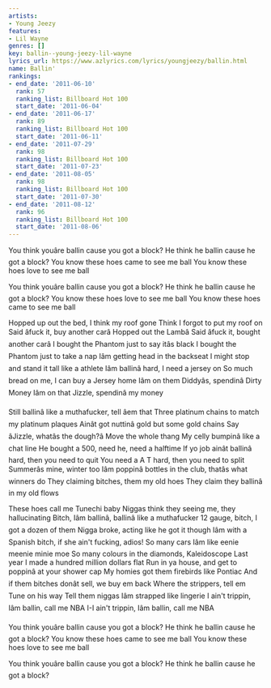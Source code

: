 ```yaml
---
artists:
- Young Jeezy
features:
- Lil Wayne
genres: []
key: ballin--young-jeezy-lil-wayne
lyrics_url: https://www.azlyrics.com/lyrics/youngjeezy/ballin.html
name: Ballin'
rankings:
- end_date: '2011-06-10'
  rank: 57
  ranking_list: Billboard Hot 100
  start_date: '2011-06-04'
- end_date: '2011-06-17'
  rank: 89
  ranking_list: Billboard Hot 100
  start_date: '2011-06-11'
- end_date: '2011-07-29'
  rank: 98
  ranking_list: Billboard Hot 100
  start_date: '2011-07-23'
- end_date: '2011-08-05'
  rank: 98
  ranking_list: Billboard Hot 100
  start_date: '2011-07-30'
- end_date: '2011-08-12'
  rank: 96
  ranking_list: Billboard Hot 100
  start_date: '2011-08-06'
---
```



You think youâre ballin cause you got a block?
He think he ballin cause he got a block?
You know these hoes came to see me ball
You know these hoes love to see me ball

You think youâre ballin cause you got a block?
He think he ballin cause he got a block?
You know these hoes love to see me ball
You know these hoes came to see me ball


Hopped up out the bed, I think my roof gone
Think I forgot to put my roof on
Said âfuck it, buy another carâ
Hopped out the Lambâ
Said âfuck it, bought another carâ
I bought the Phantom just to say itâs black
I bought the Phantom just to take a nap
Iâm getting head in the backseat
I might stop and stand it tall like a athlete
Iâm ballinâ hard, I need a jersey on
So much bread on me, I can buy a Jersey home
Iâm on them Diddyâs, spendinâ Dirty Money
Iâm on that Jizzle, spendinâ my money




Still ballinâ like a muthafucker, tell âem that
Three platinum chains to match my platinum plaques
Ainât got nuttinâ gold but some gold chains
Say âJizzle, whatâs the dough?â
Move the whole thang
My celly bumpinâ like a chat line
He bought a 500, need he, need a halftime
If yo job ainât ballinâ hard, then you need to quit
You need a A T hard, then you need to split
Summerâs mine, winter too
Iâm poppinâ bottles in the club, thatâs what winners do
They claiming bitches, them my old hoes
They claim they ballinâ in my old flows




These hoes call me Tunechi baby
Niggas think they seeing me, they hallucinating
Bitch, Iâm ballinâ, ballinâ like a muthafucker
12 gauge, bitch, I got a dozen of them
Nigga broke, acting like he got it though
Iâm with a Spanish bitch, if she ain't fucking, adios!
So many cars Iâm like eenie meenie minie moe
So many colours in the diamonds, Kaleidoscope
Last year I made a hundred million dollars flat
Run in ya house, and get to poppinâ at your shower cap
My homies got them firebirds like Pontiac
And if them bitches donât sell, we buy em back
Where the strippers, tell em Tune on his way
Tell them niggas Iâm strapped like lingerie
I ain't trippin, Iâm ballin, call me NBA
I-I ain't trippin, Iâm ballin, call me NBA


You think youâre ballin cause you got a block?
He think he ballin cause he got a block?
You know these hoes came to see me ball
You know these hoes love to see me ball


You think youâre ballin cause you got a block?
He think he ballin cause he got a block?



